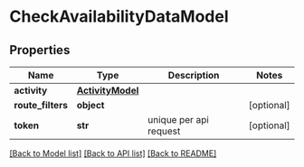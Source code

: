 # CheckAvailabilityDataModel

## Properties
Name | Type | Description | Notes
------------ | ------------- | ------------- | -------------
**activity** | [**ActivityModel**](ActivityModel.md) |  | 
**route_filters** | **object** |  | [optional] 
**token** | **str** | unique per api request | [optional] 

[[Back to Model list]](../README.md#documentation-for-models) [[Back to API list]](../README.md#documentation-for-api-endpoints) [[Back to README]](../README.md)


